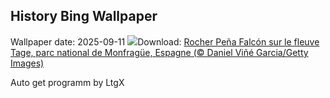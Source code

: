## History Bing Wallpaper
Wallpaper date: 2025-09-11
![](https://www.bing.com/th?id=OHR.ExtremaduraJamon_FR-FR4206695043_UHD.jpg&w=1000)Download: [Rocher Peña Falcón sur le fleuve Tage, parc national de Monfragüe, Espagne (© Daniel Viñé Garcia/Getty Images)](https://www.bing.com/th?id=OHR.ExtremaduraJamon_FR-FR4206695043_UHD.jpg)

Auto get programm by LtgX
